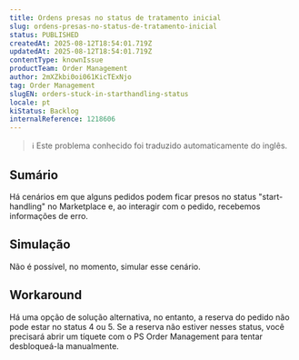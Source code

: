 ```yaml
---
title: Ordens presas no status de tratamento inicial
slug: ordens-presas-no-status-de-tratamento-inicial
status: PUBLISHED
createdAt: 2025-08-12T18:54:01.719Z
updatedAt: 2025-08-12T18:54:01.719Z
contentType: knownIssue
productTeam: Order Management
author: 2mXZkbi0oi061KicTExNjo
tag: Order Management
slugEN: orders-stuck-in-starthandling-status
locale: pt
kiStatus: Backlog
internalReference: 1218606
---
```


>ℹ️ Este problema conhecido foi traduzido automaticamente do inglês.

## Sumário


Há cenários em que alguns pedidos podem ficar presos no status "start-handling" no Marketplace e, ao interagir com o pedido, recebemos informações de erro.
## Simulação


Não é possível, no momento, simular esse cenário.


## Workaround


Há uma opção de solução alternativa, no entanto, a reserva do pedido não pode estar no status 4 ou 5.
Se a reserva não estiver nesses status, você precisará abrir um tíquete com o PS Order Management para tentar desbloqueá-la manualmente.



